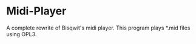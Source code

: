 # Midi-Player
A complete rewrite of Bisqwit's midi player.
This program plays *.mid files using OPL3.
